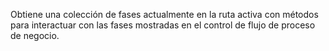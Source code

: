 Obtiene una colección de fases actualmente en la ruta activa con métodos para interactuar con las fases mostradas en el control de flujo de proceso de negocio.